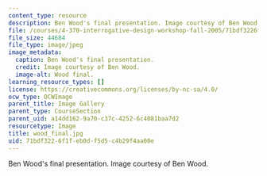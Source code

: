 ```yaml
---
content_type: resource
description: Ben Wood's final presentation. Image courtesy of Ben Wood.
file: /courses/4-370-interrogative-design-workshop-fall-2005/71bdf3226f1feb0df5d5c4b29f4aa00e_wood_final.jpg
file_size: 44684
file_type: image/jpeg
image_metadata:
  caption: Ben Wood's final presentation.
  credit: Image courtesy of Ben Wood.
  image-alt: Wood final.
learning_resource_types: []
license: https://creativecommons.org/licenses/by-nc-sa/4.0/
ocw_type: OCWImage
parent_title: Image Gallery
parent_type: CourseSection
parent_uid: a14dd162-9a70-c37c-4252-6c4081baa7d2
resourcetype: Image
title: wood_final.jpg
uid: 71bdf322-6f1f-eb0d-f5d5-c4b29f4aa00e
---
```

Ben Wood's final presentation. Image courtesy of Ben Wood.